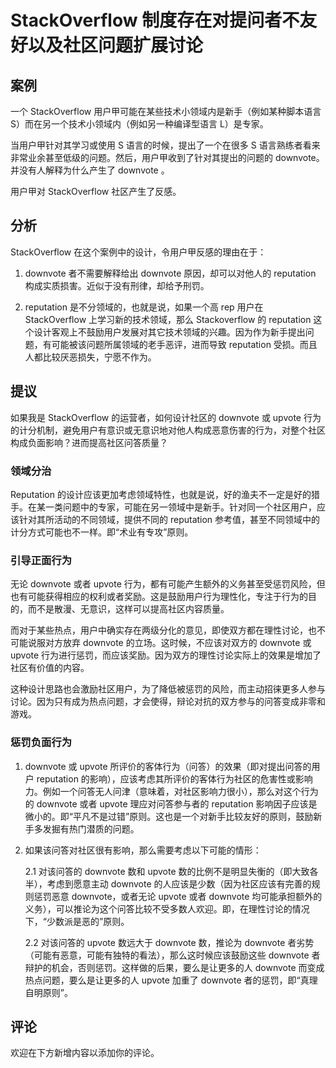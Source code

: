 ﻿# StackOverflow 制度存在对提问者不友好以及社区问题扩展讨论

## 案例

一个 StackOverflow 用户甲可能在某些技术小领域内是新手（例如某种脚本语言 S）而在另一个技术小领域内（例如另一种编译型语言 L）是专家。

当用户甲针对其学习或使用 S 语言的时候，提出了一个在很多 S 语言熟练者看来非常业余甚至低级的问题。然后，用户甲收到了针对其提出的问题的 downvote。并没有人解释为什么产生了 downvote 。

用户甲对 StackOverflow 社区产生了反感。

## 分析

StackOverflow 在这个案例中的设计，令用户甲反感的理由在于：

1. downvote 者不需要解释给出 downvote 原因，却可以对他人的 reputation 构成实质损害。近似于没有刑律，却给予刑罚。

2. reputation 是不分领域的，也就是说，如果一个高 rep 用户在 StackOverflow 上学习新的技术领域，那么 Stackoverflow 的 reputation 这个设计客观上不鼓励用户发展对其它技术领域的兴趣。因为作为新手提出问题，有可能被该问题所属领域的老手恶评，进而导致 reputation 受损。而且人都比较厌恶损失，宁愿不作为。


## 提议

如果我是 StackOverflow 的运营者，如何设计社区的 downvote 或 upvote 行为的计分机制，避免用户有意识或无意识地对他人构成恶意伤害的行为，对整个社区构成负面影响？进而提高社区问答质量？

### 领域分治

Reputation 的设计应该更加考虑领域特性，也就是说，好的渔夫不一定是好的猎手。在某一类问题中的专家，可能在另一领域中是新手。针对同一个社区用户，应该针对其所活动的不同领域，提供不同的 reputation 参考值，甚至不同领域中的计分方式可能也不一样。即“术业有专攻”原则。


### 引导正面行为

无论 downvote 或者 upvote 行为，都有可能产生额外的义务甚至受惩罚风险，但也有可能获得相应的权利或者奖励。这是鼓励用户行为理性化，专注于行为的目的，而不是散漫、无意识，这样可以提高社区内容质量。

而对于某些热点，用户中确实存在两级分化的意见，即使双方都在理性讨论，也不可能说服对方放弃 downvote 的立场。这时候，不应该对双方的 downvote 或 upvote 行为进行惩罚，而应该奖励。因为双方的理性讨论实际上的效果是增加了社区有价值的内容。

这种设计思路也会激励社区用户，为了降低被惩罚的风险，而主动招徕更多人参与讨论。因为只有成为热点问题，才会使得，辩论对抗的双方参与的问答变成非零和游戏。

### 惩罚负面行为

1. downvote 或 upvote 所评价的客体行为（问答）的效果（即对提出问答的用户 reputation 的影响），应该考虑其所评价的客体行为社区的危害性或影响力。例如一个问答无人问津（意味着，对社区影响力很小），那么对这个行为的 downvote 或者 upvote 理应对问答参与者的 reputation 影响因子应该是微小的。即“平凡不是过错”原则。这也是一个对新手比较友好的原则，鼓励新手多发掘有热门潜质的问题。

2. 如果该问答对社区很有影响，那么需要考虑以下可能的情形：

    2.1  对该问答的 downvote 数和 upvote 数的比例不是明显失衡的（即大致各半），考虑到愿意主动 downvote 的人应该是少数（因为社区应该有完善的规则惩罚恶意 downvote，或者无论 upvote 或者 downvote 均可能承担额外的义务），可以推论为这个问答比较不受多数人欢迎。即，在理性讨论的情况下，“少数派是恶的”原则。

    2.2 对该问答的 upvote 数远大于 downvote 数，推论为 downvote 者劣势（可能有恶意，可能有独特的看法），那么这时候应该鼓励这些 downvote 者辩护的机会，否则惩罚。这样做的后果，要么是让更多的人 downvote 而变成热点问题，要么是让更多的人 upvote 加重了 downvote 者的惩罚，即“真理自明原则”。

## 评论

欢迎在下方新增内容以添加你的评论。